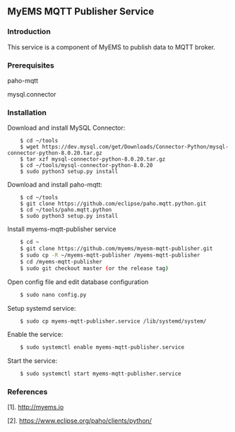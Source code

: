 ## MyEMS MQTT Publisher Service

### Introduction
This service is a component of MyEMS to publish data to MQTT broker.



### Prerequisites

paho-mqtt

mysql.connector

### Installation

Download and install MySQL Connector:
```
    $ cd ~/tools
    $ wget https://dev.mysql.com/get/Downloads/Connector-Python/mysql-connector-python-8.0.20.tar.gz
    $ tar xzf mysql-connector-python-8.0.20.tar.gz
    $ cd ~/tools/mysql-connector-python-8.0.20
    $ sudo python3 setup.py install
```

Download and install paho-mqtt:
```
    $ cd ~/tools
    $ git clone https://github.com/eclipse/paho.mqtt.python.git
    $ cd ~/tools/paho.mqtt.python
    $ sudo python3 setup.py install
```

Install myems-mqtt-publisher service
```bash
    $ cd ~
    $ git clone https://github.com/myems/myesm-mqtt-publisher.git
    $ sudo cp -R ~/myems-mqtt-publisher /myems-mqtt-publisher
    $ cd /myems-mqtt-publisher
    $ sudo git checkout master (or the release tag)
```
Open config file and edit database configuration
```bash
    $ sudo nano config.py
```
Setup systemd service:
```bash
    $ sudo cp myems-mqtt-publisher.service /lib/systemd/system/
```
Enable the service:
```bash
    $ sudo systemctl enable myems-mqtt-publisher.service
```
Start the service:
```bash
    $ sudo systemctl start myems-mqtt-publisher.service
```


### References
  [1]. http://myems.io
  
  [2]. https://www.eclipse.org/paho/clients/python/


